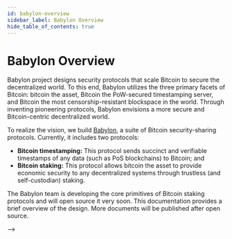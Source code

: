 ```yaml
---
id: babylon-overview
sidebar_label: Babylon Overview
hide_table_of_contents: true
---
```



# Babylon Overview

<!-- Babylon vision -->
Babylon project designs security protocols that scale Bitcoin to secure the decentralized world.
To this end, Babylon utilizes the three primary facets of Bitcoin: bitcoin the asset, Bitcoin the PoW-secured timestamping server, and Bitcoin the most censorship-resistant blockspace in the world.
Through inventing pioneering protocols, Babylon envisions a more secure and Bitcoin-centric decentralized world.

<!-- Two protocols in Babylon. BTC timestamping is a building block for Bitcoin staking -->
To realize the vision, we build [Babylon](https://github.com/babylonchain/babylon), a suite of Bitcoin security-sharing protocols.
Currently, it includes two protocols:

- **Bitcoin timestamping:** This protocol sends succinct and verifiable timestamps of any data (such as PoS blockchains) to Bitcoin; and
- **Bitcoin staking:** This protocol allows bitcoin the asset to provide economic security to any decentralized systems through trustless (and self-custodian) staking.

The Babylon team is developing the core primitives of Bitcoin staking protocols and will open source it very soon.
This documentation provides a brief overview of the design.
More documents will be published after open source.

<!-- 
The following figure provides the high-level architecture of the Babylon system.
The two protocols enable enormous security-related use cases for the decentralized world.
One primary use case is to bring BTC security to PoS chains.

<!-- TODO: update the figure -->
<!-- ![Overview](./images/babylonoverview.png) --> -->
